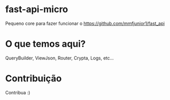 # fast-api-micro
Pequeno core para fazer funcionar o https://github.com/mmfjunior1/fast_api
# O que temos aqui?
QueryBuilder, ViewJson, Router, Crypta, Logs, etc...

# Contribuição
Contribua :)
